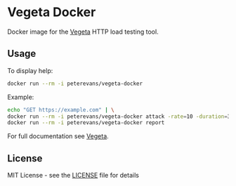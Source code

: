 # Vegeta Docker
Docker image for the [Vegeta](https://github.com/tsenart/vegeta) HTTP load testing tool.

## Usage

To display help:
```bash
docker run --rm -i peterevans/vegeta-docker
```
Example:
```bash
echo "GET https://example.com" | \
docker run --rm -i peterevans/vegeta-docker attack -rate=10 -duration=30s | \
docker run --rm -i peterevans/vegeta-docker report
```
For full documentation see [Vegeta](https://github.com/tsenart/vegeta).

## License

MIT License - see the [LICENSE](LICENSE) file for details
